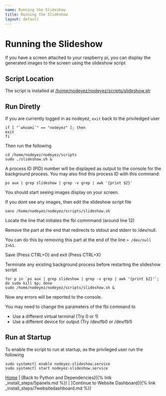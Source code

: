 ```yaml
---
name: Running the Slideshow
title: Running the Slideshow
layout: default
---
```


# Running the Slideshow

If you have a screen attached to your raspberry pi, you can display the
generated images to the screen using the slideshow script 

## Script Location

The script is installed at
[/home/nodeyez/nodeyez/scripts/slideshow.sh](../scripts/slideshow.sh)

## Run Diretly

If you are currently logged in as nodeyez, `exit` back to the priviledged user

```shell
if [ "`whoami`" == "nodeyez" ]; then
exit
fi
```

Then run the following

```shell
cd /home/nodeyez/nodeyez/scripts
sudo ./slideshow.sh &
```

A process ID (PID) number will be displayed as output to the console for the
background process. You may also find this process ID with this command:

```shell
ps aux | grep slideshow | grep -v grep | awk '{print $2}'
```

You should start seeing images display on your screen.  


If you dont see any images, then edit the slideshow script file

```shell
nano /home/nodeyez/nodeyez/scripts/slideshow.sh
```

Locate the line that initiates the fbi commmand (around line 12)

Remove the part at the end that redirects to stdout and stderr to /dev/null.

You can do this by removing this part at the end of the line `> /dev/null 2>&1`.

Save (Press CTRL+O) and exit (Press CTRL+X)

Terminate any existing background process before restarting the slideshow script

```shell
for p in `ps aux | grep slideshow | grep -v grep | awk '{print $2}'`; do sudo kill $p; done
sudo /home/nodeyez/nodeyez/scripts/slideshow.sh &
```

Now any errors will be reported to the console.

You may need to change the parameters of the fbi command to

- Use a different virtual terminal (Try 0 or 1)
- Use a different device for output (Try /dev/fb0 or /dev/fb1)


## Run at Startup

To enable the script to run at startup, as the privileged user run the following

```shell
sudo systemctl enable nodeyez-slideshow.service
sudo systemctl start nodeyez-slideshow.service
```

[Home](../) | [Back to Python and Dependencies]({% link _install_steps/5panels.md %}) | [Continue to Website Dashboard]({% link _install_steps/7websitedashboard.md %})

